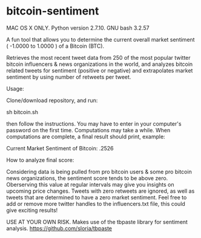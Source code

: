 # bitcoin-sentiment

MAC OS X ONLY. Python version 2.7.10. GNU bash 3.2.57

A fun tool that allows you to determine the current overall market sentiment ( -1.0000 to 1.0000 ) of a Bitcoin (BTC). 

Retrieves the most recent tweet data from 250 of the most popular twitter bitcoin influencers & news organizations in the world,
and analyzes bitcoin related tweets for sentiment (positive or negative) and extrapolates market sentiment by using number of
retweets per tweet. 

Usage:

Clone/download repository, and run:

sh bitcoin.sh

then follow the instructions. You may have to enter in your computer's password on the first time. Computations may take a while. When computations are complete, a final result should print, example: 

Current Market Sentiment of Bitcoin: .2526

How to analyze final score:

Considering data is being pulled from pro bitcoin users & some pro bitcoin news organizations, the sentiment score tends to 
be above zero. Oberserving this value at regular intervals may give you insights on upcoming price changes. Tweets with zero retweets are ignored, as well as tweets that are determined to have a zero market sentiment. Feel free to add or remove more twitter handles to the influencers.txt file, this could give exciting results!

USE AT YOUR OWN RISK. 
Makes use of the tbpaste library for sentiment analysis. https://github.com/sloria/tbpaste

